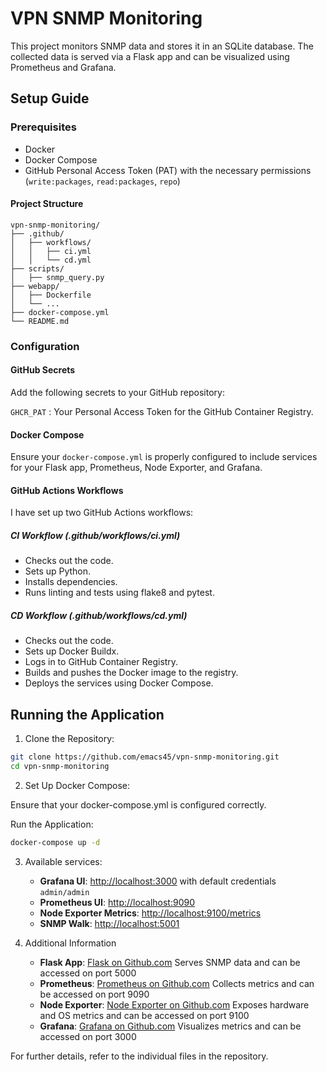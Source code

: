 # VPN SNMP Monitoring

This project monitors SNMP data and stores it in an SQLite database. The collected data is served via a Flask app and can be visualized using Prometheus and Grafana.

## Setup Guide

### Prerequisites

- Docker
- Docker Compose
- GitHub Personal Access Token (PAT) with the necessary permissions (`write:packages`, `read:packages`, `repo`)

#### Project Structure

```plaintext
vpn-snmp-monitoring/
├── .github/
│   ├── workflows/
│   │   ├── ci.yml
│   │   └── cd.yml
├── scripts/
│   ├── snmp_query.py
├── webapp/
│   ├── Dockerfile
│   └── ...
├── docker-compose.yml
└── README.md
```

### Configuration

#### GitHub Secrets

Add the following secrets to your GitHub repository:

``` GHCR_PAT ``` : Your Personal Access Token for the GitHub Container Registry.

#### Docker Compose
Ensure your ``` docker-compose.yml ``` is properly configured to include services for your Flask app, Prometheus, Node Exporter, and Grafana.

#### GitHub Actions Workflows

I have set up two GitHub Actions workflows:

##### CI Workflow (.github/workflows/ci.yml)

- Checks out the code.
- Sets up Python.
- Installs dependencies.
- Runs linting and tests using flake8 and pytest.

##### CD Workflow (.github/workflows/cd.yml)

- Checks out the code.
- Sets up Docker Buildx.
- Logs in to GitHub Container Registry.
- Builds and pushes the Docker image to the registry.
- Deploys the services using Docker Compose.

## Running the Application

1. Clone the Repository:

```sh
git clone https://github.com/emacs45/vpn-snmp-monitoring.git
cd vpn-snmp-monitoring
```

2. Set Up Docker Compose:

Ensure that your docker-compose.yml is configured correctly.

Run the Application:

```sh
docker-compose up -d
```

3. Available services:
    
    - **Grafana UI**: [http://localhost:3000](http://localhost:3000) with default credentials `admin/admin`
    - **Prometheus UI**: [http://localhost:9090](http://localhost:9090)
    - **Node Exporter Metrics**: [http://localhost:9100/metrics](http://localhost:9100/metrics)
    - **SNMP Walk**: [http://localhost:5001](http://localhost:5001)

4. Additional Information

    - **Flask App**: [Flask on Github.com](https://github.com/pallets/flask) Serves SNMP data and can be accessed on port 5000
    - **Prometheus**: [Prometheus on Github.com](https://github.com/prometheus/prometheus) Collects metrics and can be accessed on port 9090
    - **Node Exporter**: [Node Exporter on Github.com](https://github.com/prometheus/node_exporter) Exposes hardware and OS metrics and can be  accessed on port 9100
    - **Grafana**: [Grafana on Github.com](https://github.com/grafana/grafana) Visualizes metrics and can be accessed on port 3000



For further details, refer to the individual files in the repository.